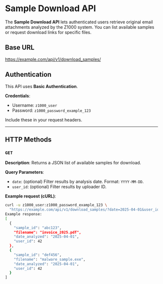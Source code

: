 # Sample Download API

The **Sample Download API** lets authenticated users retrieve original email attachments analyzed by the Z1000 system. You can list available samples or request download links for specific files.

## Base URL
https://example.com/api/v1/download_samples/

## Authentication

This API uses **Basic Authentication**.

**Credentials**:
- Username: `z1000_user`
- Password: `z1000_password_example_123`

Include these in your request headers.

---

## HTTP Methods

### `GET`

**Description**: Returns a JSON list of available samples for download.

**Query Parameters**:
- `date`: (optional) Filter results by analysis date. Format: `YYYY-MM-DD`.
- `user_id`: (optional) Filter results by uploader ID.

**Example request (cURL)**:
```bash
curl -u z1000_user:z1000_password_example_123 \
  "https://example.com/api/v1/download_samples/?date=2025-04-01&user_id=42"
Example response:
[
  {
    "sample_id": "abc123",
    "filename": "invoice_2025.pdf",
    "date_analyzed": "2025-04-01",
    "user_id": 42
  },
  {
    "sample_id": "def456",
    "filename": "malware_sample.exe",
    "date_analyzed": "2025-04-01",
    "user_id": 42
  }
]
```
